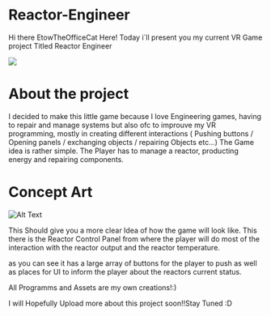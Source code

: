 # Reactor-Engineer

Hi there EtowTheOfficeCat Here! Today i´ll present you my current VR Game project Titled Reactor Engineer

![](https://media.giphy.com/media/pOKrXLf9N5g76/giphy.gif)

# About the project
I decided to make this little game because I love Engineering games, having to repair and manage systems but also ofc to improuve my VR programming, mostly in  creating different interactions ( Pushing buttons / Opening panels / exchanging objects / repairing Objects etc...) The Game idea is rather simple. The Player has to manage a reactor, producting energy and repairing components.

# Concept Art

![Alt Text](https://i.imgur.com/3TXh2sN.jpg)

This Should give you a more clear Idea of how the game will look like. This there is the Reactor Control Panel from where the player will do most of the interaction with the reactor output and the reactor temperature.

as you can see it has a large array of buttons for the player to push as well as places for UI to inform the player about the reactors current status. 

All Programms and Assets are my own creations!:)

I will Hopefully Upload more about this project soon!!Stay Tuned :D

